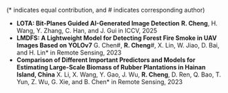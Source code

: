 (* indicates equal contribution, and # indicates corresponding author)
- <strong>LOTA: Bit-Planes Guided AI-Generated Image Detection</strong>
  <strong>R. Cheng</strong>, H. Wang, Y. Zhang, C. Han, and J. Gui
  in ICCV, 2025
- <strong>LMDFS: A Lightweight Model for Detecting Forest Fire Smoke in UAV Images Based on YOLOv7</strong>
  G. Chen#, <strong>R. Cheng</strong>#, X. Lin, W. Jiao, D. Bai, and H. Lin*
  in Remote Sensing, 2023
- <strong>Comparison of Different Important Predictors and Models for Estimating Large-Scale Biomass of Rubber Plantations in Hainan Island, China</strong>
  X. Li, X. Wang, Y. Gao, J. Wu, <strong>R. Cheng</strong>, D. Ren, Q. Bao, T. Yun, Z. Wu, G. Xie, and B. Chen*
  in Remote Sensing, 2023
